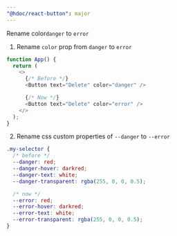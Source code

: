 ```yaml
---
"@hdoc/react-button": major
---
```


Rename color`danger` to `error`

1. Rename `color` prop from `danger` to `error`

```js
function App() {
  return (
    <>
      {/* Before */}
      <Button text="Delete" color="danger" />

      {/* Now */}
      <Button text="Delete" color="error" />
    </>
  );
}
```

2. Rename css custom properties of `--danger` to `--error`

```css
.my-selector {
  /* before */
  --danger: red;
  --danger-hover: darkred;
  --danger-text: white;
  --danger-transparent: rgba(255, 0, 0, 0.5);

  /* now */
  --error: red;
  --error-hover: darkred;
  --error-text: white;
  --error-transparent: rgba(255, 0, 0, 0.5);
}
```
